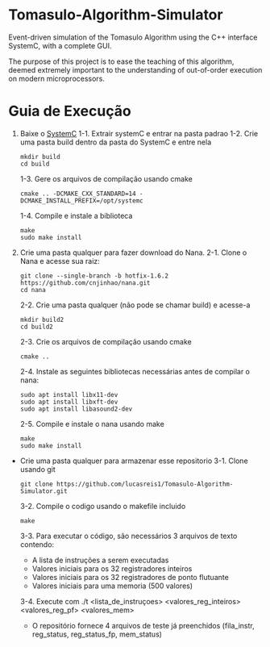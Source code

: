 


# Tomasulo-Algorithm-Simulator

Event-driven simulation of the Tomasulo Algorithm using the C++ interface SystemC, with a complete GUI.

The purpose of this project is to ease the teaching of this algorithm, deemed extremely important to the understanding of
out-of-order execution on modern microprocessors.

# Guia de Execução

1) Baixe o [SystemC](http://www.accellera.org/downloads/standards/systemc)
1-1. Extrair systemC e entrar na pasta padrao
1-2. Crie uma pasta build dentro da pasta do SystemC e entre nela
	```
	mkdir build
	cd build
	```
	1-3. Gere os arquivos de compilação usando cmake
	```
	cmake .. -DCMAKE_CXX_STANDARD=14 -DCMAKE_INSTALL_PREFIX=/opt/systemc
	```
	1-4. Compile e instale a biblioteca
	```
	make
	sudo make install
	```
2. Crie uma pasta qualquer para fazer download do Nana.
	2-1. Clone o Nana e acesse sua raiz:
	```
	git clone --single-branch -b hotfix-1.6.2 https://github.com/cnjinhao/nana.git
	cd nana
	```
	2-2. Crie uma pasta qualquer (não pode se chamar build) e acesse-a
	```
	mkdir build2
	cd build2
	```
	2-3. Crie os arquivos de compilação usando cmake
	```
	cmake ..
	```
	2-4. Instale as seguintes bibliotecas necessárias antes de compilar o nana:
	```
	sudo apt install libx11-dev
	sudo apt install libxft-dev
	sudo apt install libasound2-dev
	```
	2-5. Compile e instale o nana usando make
	```
	make
	sudo make install
	```
 - Crie uma pasta qualquer para armazenar esse repositorio
3-1. Clone usando git
	```
	git clone https://github.com/lucasreis1/Tomasulo-Algorithm-Simulator.git
	```
	3-2. Compile o codigo usando o makefile incluido
	```
	make
	```
	3-3. Para executar o código, são necessários 3 arquivos de texto contendo:
	 -  A lista de instruções a serem executadas
	*  Valores iniciais para os 32 registradores inteiros
	*  Valores iniciais para os 32 registradores de ponto flutuante
	*   Valores iniciais para uma memoria (500 valores)

	3-4. Execute com ./t <lista_de_instruçoes> <valores_reg_inteiros> <valores_reg_pf> <valores_mem>
	* O repositório fornece 4 arquivos de teste já preenchidos (fila_instr, reg_status, reg_status_fp, mem_status)
